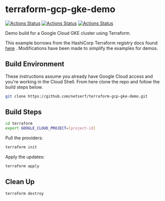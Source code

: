 # terraform-gcp-gke-demo

[![Actions Status](https://github.com/netserf/terraform-gcp-gke-demo/workflows/Terraform%20Lint/badge.svg)](https://github.com/netserf/terraform-gcp-gke-demo/actions)
[![Actions Status](https://github.com/netserf/terraform-gcp-gke-demo/workflows/Markdown%20Lint/badge.svg)](https://github.com/netserf/terraform-gcp-gke-demo/actions)
[![Actions Status](https://github.com/netserf/terraform-gcp-gke-demo/workflows/Markdown%20Links/badge.svg)](https://github.com/netserf/terraform-gcp-gke-demo/actions)

Demo build for a Google Cloud GKE cluster using Terraform.

This example borrows from the HashiCorp Terraform registry docs found
[here](https://registry.terraform.io/modules/terraform-google-modules/kubernetes-engine/google/latest)
. Modifications have been made to simplify the examples for demos.

## Build Environment

These instructions assume you already have Google Cloud access and you're
working in the Cloud Shell. From here clone the repo and follow the build steps
below.

```bash
git clone https://github.com/netserf/terraform-gcp-gke-demo.git
```

## Build Steps

```bash
cd terraform
export GOOGLE_CLOUD_PROJECT=[project-id]
```

Pull the providers:

```bash
terraform init
```

Apply the updates:

```bash
terraform apply
```

## Clean Up

```bash
terraform destroy
```
